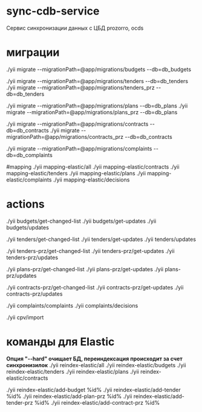 # sync-cdb-service
Сервис синхронизации данных с ЦБД prozorro, ocds

# миграции
./yii migrate --migrationPath=@app/migrations/budgets --db=db_budgets

./yii migrate --migrationPath=@app/migrations/tenders --db=db_tenders
./yii migrate --migrationPath=@app/migrations/tenders_prz --db=db_tenders

./yii migrate --migrationPath=@app/migrations/plans --db=db_plans
./yii migrate --migrationPath=@app/migrations/plans_prz --db=db_plans

./yii migrate --migrationPath=@app/migrations/contracts --db=db_contracts
./yii migrate --migrationPath=@app/migrations/contracts_prz --db=db_contracts

./yii migrate --migrationPath=@app/migrations/complaints --db=db_complaints

#mapping
./yii mapping-elastic/all
./yii mapping-elastic/contracts
./yii mapping-elastic/tenders
./yii mapping-elastic/plans
./yii mapping-elastic/complaints
./yii mapping-elastic/decisions

# actions
./yii budgets/get-changed-list
./yii budgets/get-updates
./yii budgets/updates

./yii tenders/get-changed-list
./yii tenders/get-updates
./yii tenders/updates

./yii tenders-prz/get-changed-list
./yii tenders-prz/get-updates
./yii tenders-prz/updates

./yii plans-prz/get-changed-list
./yii plans-prz/get-updates
./yii plans-prz/updates

./yii contracts-prz/get-changed-list
./yii contracts-prz/get-updates
./yii contracts-prz/updates

./yii complaints/complaints
./yii complaints/decisions

./yii cpv/import

# команды для Elastic
**Опция "--hard" очищает БД, переиндексация происходит за счет синхронизилок**
./yii reindex-elastic/all
./yii reindex-elastic/budgets
./yii reindex-elastic/tenders
./yii reindex-elastic/plans
./yii reindex-elastic/contracts

./yii reindex-elastic/add-budget %id%
./yii reindex-elastic/add-tender %id%
./yii reindex-elastic/add-plan-prz %id%
./yii reindex-elastic/add-tender-prz %id%
./yii reindex-elastic/add-contract-prz %id%